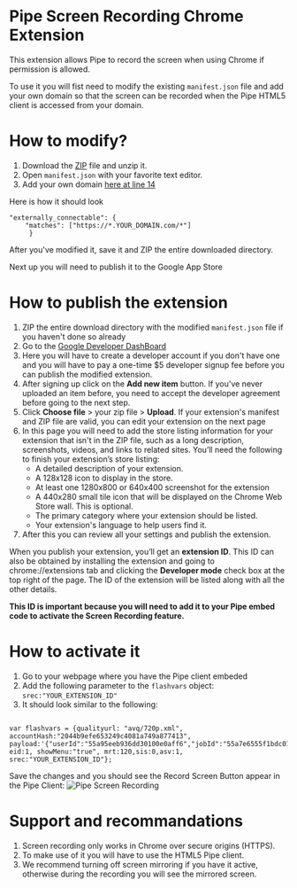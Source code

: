 # Pipe Screen Recording Chrome Extension

This extension allows Pipe to record the screen when using Chrome if permission is allowed.

To use it you will fist need to modify the existing `manifest.json` file and add your own domain so that the screen can be recorded when the Pipe HTML5 client is accessed from your domain.

# How to modify?

1. Download the [ZIP](https://github.com/addpipe/screen-recording-chrome-extension/archive/master.zip) file and unzip it.
2. Open `manifest.json` with your favorite text editor.
3. Add your own domain [here at line 14](https://github.com/addpipe/screen-recording-chrome-extension/blob/c4822bc21a4a6e16ee8685d4a7056e763d265d80/manifest.json#L14)

Here is how it should look 

```
"externally_connectable": {
	"matches": ["https://*.YOUR_DOMAIN.com/*"]
     }
```

After you've modified it, save it and ZIP the entire downloaded directory.

Next up you will need to publish it to the Google App Store

# How to publish the extension

1. ZIP the entire download directory with the modified `manifest.json` file if you haven't done so already
2. Go to the [Google Developer DashBoard](https://chrome.google.com/webstore/developer/dashboard)
3. Here you will have to create a developer account if you don't have one and you will have to pay a one-time $5 developer signup fee before you can publish the modified extension.
4. After signing up click on the **Add new item** button. If you've never uploaded an item before, you need to accept the developer agreement before going to the next step.
5. Click **Choose file** > your zip file > **Upload**. If your extension's manifest and ZIP file are valid, you can edit your extension on the next page
6. In this page you will need to add the store listing information for your extension that isn't in the ZIP file, such as a long description, screenshots, videos, and links to related sites. You’ll need the following to finish your extension’s store listing:
    * A detailed description of your extension.
    * A 128x128 icon to display in the store.
    * At least one 1280x800 or 640x400 screenshot for the extension
    * A 440x280 small tile icon that will be displayed on the Chrome Web Store wall. This is optional.
    * The primary category where your extension should be listed.
    * Your extension's language to help users find it.
7. After this you can review all your settings and publish the extension.

When you publish your extension, you’ll get an **extension ID**. This ID can also be obtained by installing the extension and going to chrome://extensions tab and clicking the **Developer mode** check box at the top right of the page. The ID of the extension will be listed along with all the other details.

**This ID is important because you will need to add it to your Pipe embed code to activate the Screen Recording feature.**

# How to activate it

1. Go to your webpage where you have the Pipe client embeded
2. Add the following parameter to the `flashvars` object: `srec:"YOUR_EXTENSION_ID"`
3. It should look similar to the following:

```

var flashvars = {qualityurl: "avq/720p.xml", accountHash:"2044b9efe653249c4081a749a877413", payload:'{"userId":"55a95eeb936dd30100e0aff6","jobId":"55a7e6555f1bdc010014d6a1"}', eid:1, showMenu:"true", mrt:120,sis:0,asv:1, srec:"YOUR_EXTENSION_ID"};

```

Save the changes and you should see the Record Screen Button appear in the Pipe Client:
![Pipe Screen Recording](https://addpipe.com/img_doc/screen-recording.png)

# Support and recommandations

1. Screen recording only works in Chrome over secure origins (HTTPS).
2. To make use of it you will have to use the HTML5 Pipe client.
3. We recommend turning off screen mirroring if you have it active, otherwise during the recording you will see the mirrored screen.
